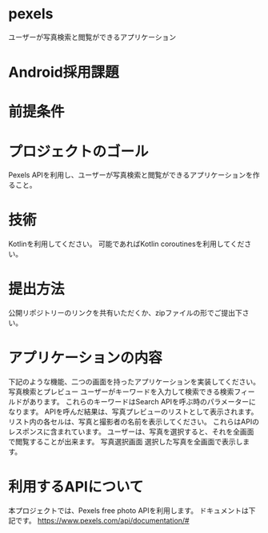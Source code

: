 # pexels
ユーザーが写真検索と閲覧ができるアプリケーション

# Android採用課題
# 前提条件
# プロジェクトのゴール
Pexels APIを利用し、ユーザーが写真検索と閲覧ができるアプリケーションを作ること。
# 技術
Kotlinを利用してください。
可能であればKotlin coroutinesを利用してください。

# 提出方法
公開リポジトリーのリンクを共有いただくか、zipファイルの形でご提出下さい。

# アプリケーションの内容
下記のような機能、二つの画面を持ったアプリケーションを実装してください。
写真検索とプレビュー
ユーザーがキーワードを入力して検索できる検索フィールドがあります。
これらのキーワードはSearch APIを呼ぶ時のパラメーターになります。
APIを呼んだ結果は、写真プレビューのリストとして表示されます。
リスト内の各セルは、写真と撮影者の名前を表示してください。
これらはAPIのレスポンスに含まれています。
ユーザーは、写真を選択すると、それを全画面で閲覧することが出来ます。
写真選択画面
選択した写真を全画面で表示します。

# 利用するAPIについて
本プロジェクトでは、Pexels free photo APIを利用します。
ドキュメントは下記です。
https://www.pexels.com/api/documentation/#
